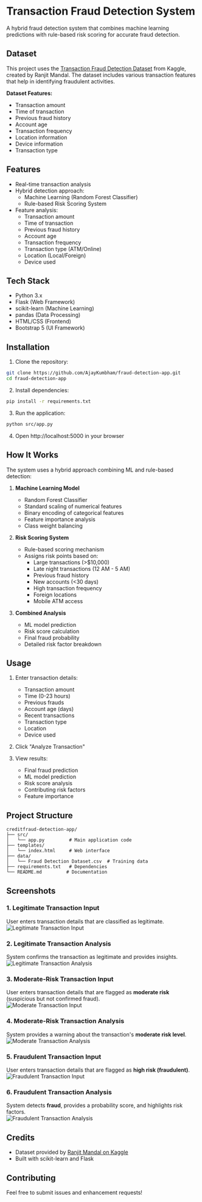 # Transaction Fraud Detection System

A hybrid fraud detection system that combines machine learning predictions with rule-based risk scoring for accurate fraud detection.

## Dataset

This project uses the [Transaction Fraud Detection Dataset](https://www.kaggle.com/datasets/ranjitmandal/fraud-detection-dataset-csv) from Kaggle, created by Ranjit Mandal. The dataset includes various transaction features that help in identifying fraudulent activities.

**Dataset Features:**
- Transaction amount
- Time of transaction
- Previous fraud history
- Account age
- Transaction frequency
- Location information
- Device information
- Transaction type

## Features

- Real-time transaction analysis
- Hybrid detection approach:
  - Machine Learning (Random Forest Classifier)
  - Rule-based Risk Scoring System
- Feature analysis:
  - Transaction amount
  - Time of transaction
  - Previous fraud history
  - Account age
  - Transaction frequency
  - Transaction type (ATM/Online)
  - Location (Local/Foreign)
  - Device used

## Tech Stack

- Python 3.x
- Flask (Web Framework)
- scikit-learn (Machine Learning)
- pandas (Data Processing)
- HTML/CSS (Frontend)
- Bootstrap 5 (UI Framework)

## Installation

1. Clone the repository:
```bash
git clone https://github.com/AjayKumbham/fraud-detection-app.git
cd fraud-detection-app
```

2. Install dependencies:
```bash
pip install -r requirements.txt
```

3. Run the application:
```bash
python src/app.py
```

4. Open http://localhost:5000 in your browser

## How It Works

The system uses a hybrid approach combining ML and rule-based detection:

1. **Machine Learning Model**
   - Random Forest Classifier
   - Standard scaling of numerical features
   - Binary encoding of categorical features
   - Feature importance analysis
   - Class weight balancing

2. **Risk Scoring System**
   - Rule-based scoring mechanism
   - Assigns risk points based on:
     - Large transactions (>$10,000)
     - Late night transactions (12 AM - 5 AM)
     - Previous fraud history
     - New accounts (<30 days)
     - High transaction frequency
     - Foreign locations
     - Mobile ATM access

3. **Combined Analysis**
   - ML model prediction
   - Risk score calculation
   - Final fraud probability
   - Detailed risk factor breakdown

## Usage

1. Enter transaction details:
   - Transaction amount
   - Time (0-23 hours)
   - Previous frauds
   - Account age (days)
   - Recent transactions
   - Transaction type
   - Location
   - Device used

2. Click "Analyze Transaction"

3. View results:
   - Final fraud prediction
   - ML model prediction
   - Risk score analysis
   - Contributing risk factors
   - Feature importance

## Project Structure

```
creditfraud-detection-app/
├── src/
│   └── app.py         # Main application code
├── templates/
│   └── index.html     # Web interface
├── data/
│   └── Fraud Detection Dataset.csv  # Training data
├── requirements.txt   # Dependencies
└── README.md         # Documentation
```
## Screenshots

### 1. Legitimate Transaction Input  
User enters transaction details that are classified as legitimate.  
![Legitimate Transaction Input](screenshots/ss1.png)

### 2. Legitimate Transaction Analysis  
System confirms the transaction as legitimate and provides insights.  
![Legitimate Transaction Analysis](screenshots/ss2.png)

### 3. Moderate-Risk Transaction Input  
User enters transaction details that are flagged as **moderate risk** (suspicious but not confirmed fraud).  
![Moderate Transaction Input](screenshots/ss3.png)

### 4. Moderate-Risk Transaction Analysis  
System provides a warning about the transaction's **moderate risk level**.  
![Moderate Transaction Analysis](screenshots/ss4.png)

### 5. Fraudulent Transaction Input  
User enters transaction details that are flagged as **high risk (fraudulent)**.  
![Fraudulent Transaction Input](screenshots/ss5.png)

### 6. Fraudulent Transaction Analysis  
System detects **fraud**, provides a probability score, and highlights risk factors.  
![Fraudulent Transaction Analysis](screenshots/ss6.png)


## Credits

- Dataset provided by [Ranjit Mandal on Kaggle](https://www.kaggle.com/datasets/ranjitmandal/fraud-detection-dataset-csv)
- Built with scikit-learn and Flask

## Contributing

Feel free to submit issues and enhancement requests!
